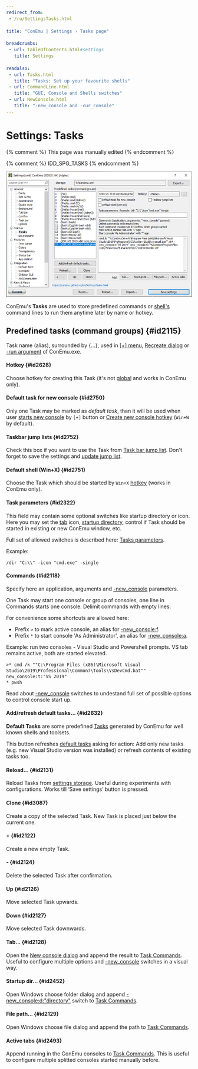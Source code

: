 ```yaml
---
redirect_from:
 - /ru/SettingsTasks.html

title: "ConEmu | Settings › Tasks page"

breadcrumbs:
 - url: TableOfContents.html#settings
   title: Settings

readalso:
 - url: Tasks.html
   title: "Tasks: Set up your favourite shells"
 - url: CommandLine.html
   title: "GUI, Console and Shells switches"
 - url: NewConsole.html
   title: "-new_console and -cur_console"
---
```


# Settings: Tasks

{% comment %}
This page was manually edited
{% endcomment %}

{% comment %} IDD_SPG_TASKS {% endcomment %}


![ConEmu Settings: Tasks](/img/Settings-Tasks.png)

ConEmu's **Tasks** are used to store predefined commands
or [shell's](TerminalVsShell.html) command lines
to run them anytime later by name or hotkey.


## Predefined tasks (command groups)  {#id2115}

Task name (alias), surrounded by {...}, used in
<a href="ToolBar.html">[+] menu</a>, [Recreate dialog](LaunchNewTab.html#Create_new_console_dialog)
or [-run argument](ConEmuArgs.html) of ConEmu.exe.


#### Hotkey  {#id2628}

Choose hotkey for creating this Task (it's not [global](GlobalHotKeys.html) and works in ConEmu only).


#### Default task for new console  {#id2750}

Only one Task may be marked as *default task*, than it will be used when user [starts new console](LaunchNewTab.html)
by <code class="plus">[+]</code> button or [Create new console hotkey](SettingsHotkeys.html) (`Win+W` by default).


#### Taskbar jump lists  {#id2752}

Check this box if you want to use the Task from [Task bar jump list](Windows7Taskbar.html).
Don't forget to save the settings and [update jump list](SettingsTaskBar.html).


#### Default shell (Win+X)  {#id2751}

Choose the Task which should be started by `Win+X` [hotkey](SettingsHotkeys.html) (works in ConEmu only).


#### Task parameters  {#id2322}

This field may contain some optional switches like startup directory or icon.
Here you may set the [tab](TabBar.html) icon, [startup directory](StartupDir.html),
control if Task should be started in existing or new ConEmu window, etc.

Full set of allowed switches is described here: [Tasks parameters](Tasks.html).

Example:
```
/dir "C:\\" -icon "cmd.exe" -single
```


#### Commands  {#id2118}

Specify here an application, arguments and [-new_console](NewConsole.html#syntax) parameters.

One Task may start one console or group of consoles, one line in Commands starts one console.
Delimit commands with empty lines.

For convenience some shortcuts are allowed here:

* Prefix `>` to mark active console, an alias for [-new_console:f](NewConsole.html#syntax).
* Prefix `*` to start console 'As Administrator', an alias for [-new_console:a](NewConsole.html#syntax).

Example: run two consoles - Visual Studio and Powershell prompts. VS tab remains active, both are started elevated.

```
>* cmd /k ""C:\Program Files (x86)\Microsoft Visual Studio\2019\Professional\Common7\Tools\VsDevCmd.bat"" -new_console:t:"VS 2019"
* pwsh
```

Read about [-new_console](NewConsole.html#syntax) switches to undestand full set
of possible options to control console start up.


#### Add/refresh default tasks...  {#id2632}

**Default Tasks** are some predefined [Tasks](Tasks.html) generated by ConEmu
for well known shells and toolsets.

This button refreshes [default tasks](DefaultTasks.html) asking for action:
Add only new tasks (e.g. new Visual Studio version was installed)
or refresh contents of existing tasks too.


#### Reload...  {#id2131}

Reload Tasks from [settings storage](Settings.html).
Useful during experiments with configurations.
Works till ‘Save settings’ button is pressed.


#### Clone  {#id3087}

Create a copy of the selected Task. New Task is placed just below the current one.


#### +  {#id2122}

Create a new empty Task.


#### -  {#id2124}

Delete the selected Task after confirmation.


#### Up  {#id2126}

Move selected Task upwards.


#### Down  {#id2127}

Move selected Task downwards.


#### Tab...  {#id2128}

Open the [New console dialog](LaunchNewTab.html) and append
the result to [Task Commands](#id2118). Useful to configure multiple options
and [-new_console](NewConsole.html#syntax) switches in a visual way.


#### Startup dir...  {#id2452}

Open Windows choose folder dialog and append [-new_console:d:"directory"](NewConsole.html#syntax)
switch to [Task Commands](#id2118).


#### File path...  {#id2129}

Open Windows choose file dialog and append the path to [Task Commands](#id2118).


#### Active tabs  {#id2493}

Append running in the ConEmu consoles to [Task Commands](#id2118).
This is useful to configure multiple splitted consoles started manually before.

